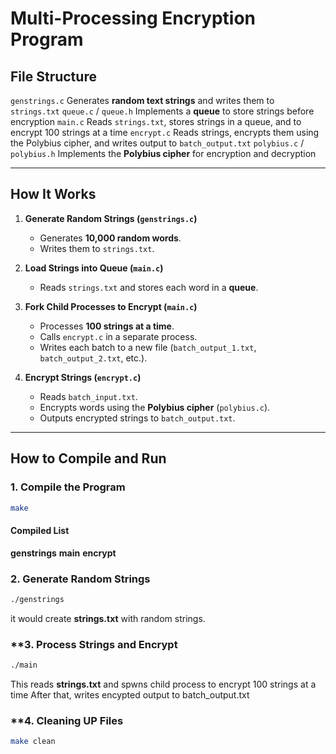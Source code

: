 # Multi-Processing Encryption Program

## **File Structure**
`genstrings.c` Generates **random text strings** and writes them to `strings.txt`
`queue.c` / `queue.h` Implements a **queue** to store strings before encryption
`main.c` Reads `strings.txt`, stores strings in a queue, and  to encrypt 100 strings at a time
`encrypt.c` Reads strings, encrypts them using the Polybius cipher, and writes output to `batch_output.txt`
`polybius.c` / `polybius.h` Implements the **Polybius cipher** for encryption and decryption

---

## **How It Works**
1. **Generate Random Strings (`genstrings.c`)**
   - Generates **10,000 random words**.
   - Writes them to `strings.txt`.

2. **Load Strings into Queue (`main.c`)**
   - Reads `strings.txt` and stores each word in a **queue**.

3. **Fork Child Processes to Encrypt (`main.c`)**
   - Processes **100 strings at a time**.
   - Calls `encrypt.c` in a separate process.
   - Writes each batch to a new file (`batch_output_1.txt`, `batch_output_2.txt`, etc.).

4. **Encrypt Strings (`encrypt.c`)**
   - Reads `batch_input.txt`.
   - Encrypts words using the **Polybius cipher** (`polybius.c`).
   - Outputs encrypted strings to `batch_output.txt`.

---

## **How to Compile and Run**

### **1. Compile the Program**
```bash
make
```

#### Compiled List
 **genstrings**
 **main**
 **encrypt**

### **2. Generate Random Strings**
```bash
./genstrings
```

 it would create **strings.txt** with random strings.

### **3. Process Strings and Encrypt
```bash
./main
```

 This reads **strings.txt** and spwns child process to encrypt 100 strings at a time
 After that, writes encypted output to batch_output.txt

### **4. Cleaning UP Files
```bash
make clean
```
